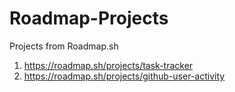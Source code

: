 # Roadmap-Projects
Projects from Roadmap.sh

1) https://roadmap.sh/projects/task-tracker
2) https://roadmap.sh/projects/github-user-activity
